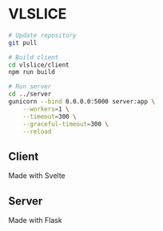 # VLSLICE

```bash
# Update repository
git pull

# Build client
cd vlslice/client
npm run build

# Run server
cd ../server
gunicorn --bind 0.0.0.0:5000 server:app \
    --workers=1 \
    --timeout=300 \
    --graceful-timeout=300 \
    --reload
```

## Client

Made with Svelte

## Server

Made with Flask
